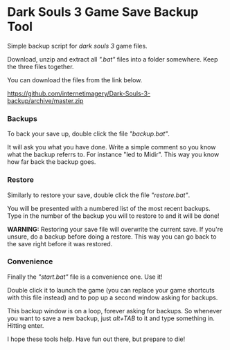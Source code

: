 # Dark Souls 3 Game Save Backup Tool

Simple backup script for *dark souls 3* game files.

Download, unzip and extract all *".bat"* files into a folder somewhere. Keep the three files together.

You can download the files from the link below.

https://github.com/internetimagery/Dark-Souls-3-backup/archive/master.zip

### Backups

To back your save up, double click the file *"backup.bat"*.

It will ask you what you have done. Write a simple comment so you know what the backup referrs to. For instance "led to Midir". This way you know how far back the backup goes.

### Restore

Similarly to restore your save, double click the file *"restore.bat"*.

You will be presented with a numbered list of the most recent backups. Type in the number of the backup you will to restore to and it will be done!

**WARNING:** Restoring your save file will overwrite the current save. If you're unsure, do a backup before doing a restore. This way you can go back to the save right before it was restored.

### Convenience

Finally the *"start.bat"* file is a convenience one. Use it!

Double click it to launch the game (you can replace your game shortcuts with this file instead) and to pop up a second window asking for backups.

This backup window is on a loop, forever asking for backups. So whenever you want to save a new backup, just *alt+TAB* to it and type something in. Hitting enter.

I hope these tools help. Have fun out there, but prepare to die!
